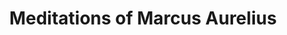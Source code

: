 ---
title: "Meditations of Marcus Aurelius"
description: "Looking forward to read this stoic book sejak 2017. Sayangnya narasi di Audible tidak terlalu jelas. Sepertinya perlu memesan versi cetak atau digital."
cover: "images/reading/marcus-aurelius-meditation.jpeg"
publishDate: 2019-01-04
authors: "Marcus Aurelius"
categories: ["self-mastery & growth"]
---